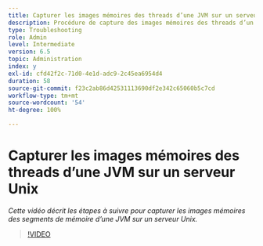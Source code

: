 ```yaml
---
title: Capturer les images mémoires des threads d’une JVM sur un serveur Unix
description: Procédure de capture des images mémoires des threads d’un processus Java sur un serveur Unix
type: Troubleshooting
role: Admin
level: Intermediate
version: 6.5
topic: Administration
index: y
exl-id: cfd42f2c-71d0-4e1d-adc9-2c45ea6954d4
duration: 58
source-git-commit: f23c2ab86d42531113690df2e342c65060b5c7cd
workflow-type: tm+mt
source-wordcount: '54'
ht-degree: 100%

---
```


# Capturer les images mémoires des threads d’une JVM sur un serveur Unix

*Cette vidéo décrit les étapes à suivre pour capturer les images mémoires des segments de mémoire d’une JVM sur un serveur Unix.*

>[!VIDEO](https://video.tv.adobe.com/v/335492?quality=12&learn=on)
